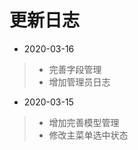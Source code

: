 <!--
 * @Descripttion: 更新日志
 * @version: 1.0.0
 * @Author: wzs
 * @Date: 2020-03-16 17:02:30
 * @LastEditors: wzs
 * @LastEditTime: 2020-03-16 17:07:56
 -->
# 更新日志

+ 2020-03-16
> + 完善字段管理
> + 增加管理员日志

+ 2020-03-15
> + 增加完善模型管理
> + 修改主菜单选中状态